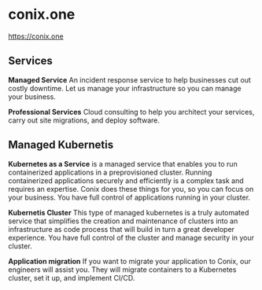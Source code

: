 # conix.one
https://conix.one

## Services

  **Managed Service** An incident response service to help businesses cut out costly downtime. Let us manage your infrastructure so you can manage your business.  
  
  **Professional Services** Cloud consulting to help you architect your services, carry out site migrations, and deploy software.

## Managed Kubernetis

  **Kubernetes as a Service** is a managed service that enables you to run containerized applications in a preprovisioned 
  cluster. Running containerized applications securely and efficiently is a complex task and requires an expertise. 
  Conix does these things for you, so you can focus on your business. You have full control of applications running in 
  your cluster.  

  **Kubernetis Cluster** This type of managed kubernetes is a truly automated service that simplifies the creation and 
  maintenance of clusters into an infrastructure as code process that will build in turn a great developer experience. 
  You have full control of the cluster and manage security in your cluster.  

  **Application migration** If you want to migrate your application to Conix, our engineers will assist you. They will 
  migrate containers to a Kubernetes cluster, set it up, and implement CI/CD.
